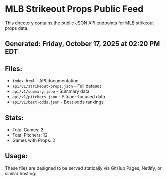 # MLB Strikeout Props Public Feed

This directory contains the public JSON API endpoints for MLB strikeout props data.

## Generated: Friday, October 17, 2025 at 02:20 PM EDT

## Files:
- `index.html` - API documentation
- `api/v1/strikeout-props.json` - Full dataset
- `api/v1/summary.json` - Summary data
- `api/v1/pitchers.json` - Pitcher-focused data  
- `api/v1/best-odds.json` - Best odds rankings

## Stats:
- Total Games: 2
- Total Pitchers: 12
- Games with Props: 2

## Usage:
These files are designed to be served statically via GitHub Pages, Netlify, or similar hosting.
